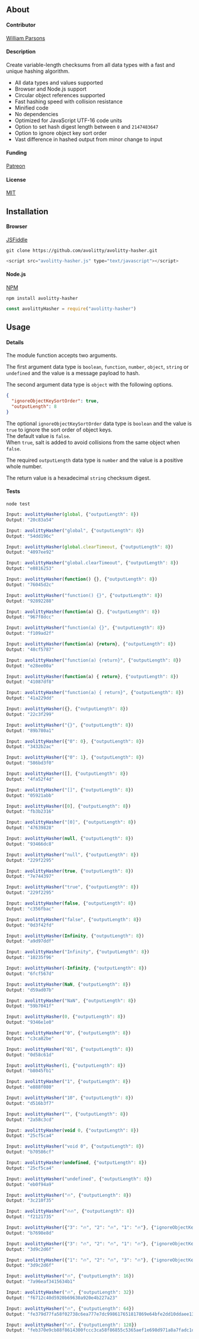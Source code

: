## About

#### Contributor
[William Parsons](avolitty@gmail.com)

#### Description
Create variable-length checksums from all data types with a fast and unique hashing algorithm.

- All data types and values supported
- Browser and Node.js support
- Circular object references supported
- Fast hashing speed with collision resistance
- Minified code
- No dependencies
- Optimized for JavaScript UTF-16 code units
- Option to set hash digest length between `0` and `2147483647`
- Option to ignore object key sort order
- Vast difference in hashed output from minor change to input

#### Funding
[Patreon](https://www.patreon.com/avolitty)

#### License
[MIT](https://github.com/avolitty/avolitty-hasher/blob/main/LICENSE)

## Installation

#### Browser

[JSFiddle](https://jsfiddle.net/avolitty/g1d3eL7b/latest/)

``` console
git clone https://github.com/avolitty/avolitty-hasher.git
```

``` javascript
<script src="avolitty-hasher.js" type="text/javascript"></script>
```

#### Node.js

[NPM](https://www.npmjs.com/package/avolitty-hasher)

``` console
npm install avolitty-hasher
```

``` javascript
const avolittyHasher = require("avolitty-hasher")
```

## Usage

#### Details

The module function accepts two arguments.

The first argument data type is `boolean`, `function`, `number`, `object`, `string` or `undefined` and the value is a message payload to hash.

The second argument data type is `object` with the following options.

``` json
{
  "ignoreObjectKeySortOrder": true,
  "outputLength": 8
}
```

The optional `ignoreObjectKeySortOrder` data type is `boolean` and the value is `true` to ignore the sort order of object keys.  
The default value is `false`.  
When `true`, salt is added to avoid collisions from the same object when `false`.

The required `outputLength` data type is `number` and the value is a positive whole number.

The return value is a hexadecimal `string` checksum digest.

#### Tests

``` console
node test
```

``` javascript
Input: avolittyHasher(global, {"outputLength": 8})
Output: "20c83a54"

Input: avolittyHasher("global", {"outputLength": 8})
Output: "54dd196c"

Input: avolittyHasher(global.clearTimeout, {"outputLength": 8})
Output: "4097ee92"

Input: avolittyHasher("global.clearTimeout", {"outputLength": 8})
Output: "e8816253"

Input: avolittyHasher(function() {}, {"outputLength": 8})
Output: "76045d2c"

Input: avolittyHasher("function() {}", {"outputLength": 8})
Output: "92892288"

Input: avolittyHasher(function(a) {}, {"outputLength": 8})
Output: "967f8dcc"

Input: avolittyHasher("function(a) {}", {"outputLength": 8})
Output: "f109ad2f"

Input: avolittyHasher(function(a) {return}, {"outputLength": 8})
Output: "48cf5787"

Input: avolittyHasher("function(a) {return}", {"outputLength": 8})
Output: "e28ee00a"

Input: avolittyHasher(function(a) { return}, {"outputLength": 8})
Output: "41087df8"

Input: avolittyHasher("function(a) { return}", {"outputLength": 8})
Output: "41a229dd"

Input: avolittyHasher({}, {"outputLength": 8})
Output: "22c3f299"

Input: avolittyHasher("{}", {"outputLength": 8})
Output: "89b780a1"

Input: avolittyHasher({"0": 0}, {"outputLength": 8})
Output: "3432b2ac"

Input: avolittyHasher({"0": 1}, {"outputLength": 8})
Output: "586bd3f0"

Input: avolittyHasher([], {"outputLength": 8})
Output: "4fa52f4d"

Input: avolittyHasher("[]", {"outputLength": 8})
Output: "05921abb"

Input: avolittyHasher([0], {"outputLength": 8})
Output: "fb3b2316"

Input: avolittyHasher("[0]", {"outputLength": 8})
Output: "47639828"

Input: avolittyHasher(null, {"outputLength": 8})
Output: "93466dc8"

Input: avolittyHasher("null", {"outputLength": 8})
Output: "229f2295"

Input: avolittyHasher(true, {"outputLength": 8})
Output: "7e744397"

Input: avolittyHasher("true", {"outputLength": 8})
Output: "229f2295"

Input: avolittyHasher(false, {"outputLength": 8})
Output: "c356fbac"

Input: avolittyHasher("false", {"outputLength": 8})
Output: "0d3f42fd"

Input: avolittyHasher(Infinity, {"outputLength": 8})
Output: "a9d97ddf"

Input: avolittyHasher("Infinity", {"outputLength": 8})
Output: "10235f96"

Input: avolittyHasher(-Infinity, {"outputLength": 8})
Output: "6fcf567d"

Input: avolittyHasher(NaN, {"outputLength": 8})
Output: "d59ad07b"

Input: avolittyHasher("NaN", {"outputLength": 8})
Output: "59b7041f"

Input: avolittyHasher(0, {"outputLength": 8})
Output: "9346e1e0"

Input: avolittyHasher("0", {"outputLength": 8})
Output: "c3ca82be"

Input: avolittyHasher("01", {"outputLength": 8})
Output: "0d58c61d"

Input: avolittyHasher(1, {"outputLength": 8})
Output: "b8045fb1"

Input: avolittyHasher("1", {"outputLength": 8})
Output: "e888f080"

Input: avolittyHasher("10", {"outputLength": 8})
Output: "d516b3f7"

Input: avolittyHasher("", {"outputLength": 8})
Output: "2a58c3cd"

Input: avolittyHasher(void 0, {"outputLength": 8})
Output: "25cf5ca4"

Input: avolittyHasher("void 0", {"outputLength": 8})
Output: "b70586cf"

Input: avolittyHasher(undefined, {"outputLength": 8})
Output: "25cf5ca4"

Input: avolittyHasher("undefined", {"outputLength": 8})
Output: "eb0f94a9"

Input: avolittyHasher("🔥", {"outputLength": 8})
Output: "3c210f35"

Input: avolittyHasher("🔥🔥", {"outputLength": 8})
Output: "f2121735"

Input: avolittyHasher({"3": "🔥", "2": "🔥", "1": "🔥"}, {"ignoreObjectKeySortOrder": false, "outputLength": 8})
Output: "b7698e8d"

Input: avolittyHasher({"3": "🔥", "2": "🔥", "1": "🔥"}, {"ignoreObjectKeySortOrder": true, "outputLength": 8})
Output: "3d9c2d6f"

Input: avolittyHasher({"1": "🔥", "2": "🔥", "3": "🔥"}, {"ignoreObjectKeySortOrder": true, "outputLength": 8})
Output: "3d9c2d6f"

Input: avolittyHasher("🔥", {"outputLength": 16})
Output: "7a96eaf3415634b1"

Input: avolittyHasher("🔥", {"outputLength": 32})
Output: "f6712c40d5920b69630a920e4b227a23"

Input: avolittyHasher("🔥", {"outputLength": 64})
Output: "fe379d77fa58f02738c6ea777e7dc998617651817869e64bfe2dd10ddaee1310"

Input: avolittyHasher("🔥", {"outputLength": 128})
Output: "feb370e9cb88f8614300fccc3ca58f86855c5365aef1e698d971a8a7fadc1d393d217222478150f7cdf651b625e38c0854a687b5e458fb28b496edba47dfcff3"
